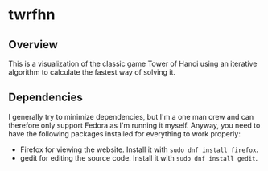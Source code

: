 # twrfhn

## Overview

This is a visualization of the classic game Tower of Hanoi using an iterative algorithm to calculate the fastest way of solving it.

## Dependencies

I generally try to minimize dependencies, but I'm a one man crew and can therefore only support Fedora as I'm running it myself. Anyway, you need to have the following packages installed for everything to work properly:

- Firefox for viewing the website. Install it with `sudo dnf install firefox`.
- gedit for editing the source code. Install it with `sudo dnf install gedit`.
